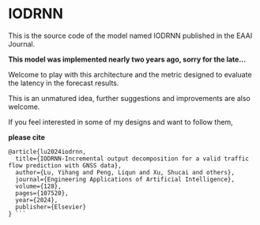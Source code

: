# IODRNN
This is the source code of the model named IODRNN published in the EAAI Journal.

 **This model was implemented nearly two years ago, sorry for the late...**

Welcome to play with this architecture and the metric designed to evaluate the latency in the forecast results.

This is an unmatured idea, further suggestions and improvements are also welcome.

If you feel interested in some of my designs and want to follow them,

**please cite**
```
@article{lu2024iodrnn,
  title={IODRNN-Incremental output decomposition for a valid traffic flow prediction with GNSS data},  
  author={Lu, Yihang and Peng, Liqun and Xu, Shucai and others},  
  journal={Engineering Applications of Artificial Intelligence},  
  volume={128},  
  pages={107520},  
  year={2024},  
  publisher={Elsevier}
} ```
